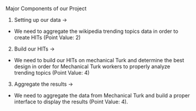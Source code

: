 Major Components of our Project
1. Setting up our data ->
  - We need to aggregate the wikipedia trending topics data in order to create HITs (Point Value: 2)
2. Build our HITs ->
  - We need to build our HITs on mechanical Turk and determine the best design in order for Mechanical Turk workers to properly analyze trending topics (Point        Value: 4)
3. Aggregate the results ->
  - We need to aggregate the data from Mechanical Turk and build a proper interface to display the results (Point Value: 4).
